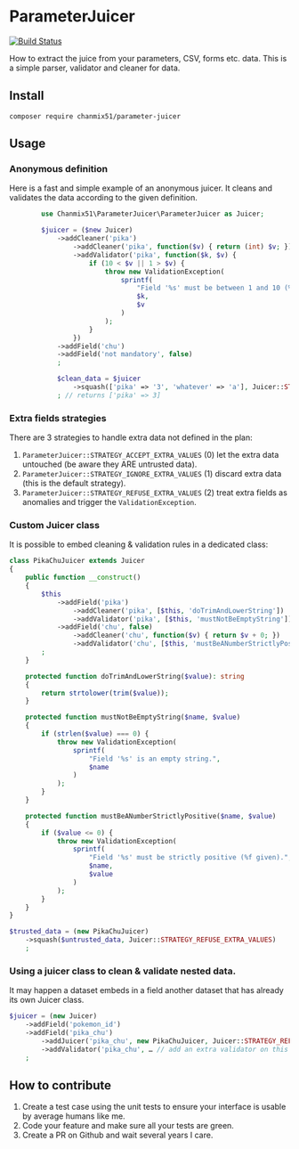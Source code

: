# ParameterJuicer

[![Build Status](https://travis-ci.org/chanmix51/ParameterJuicer.svg?branch=master)](https://travis-ci.org/chanmix51/ParameterJuicer)

How to extract the juice from your parameters, CSV, forms etc. data. This is a
simple parser, validator and cleaner for data.

## Install

`composer require chanmix51/parameter-juicer`

## Usage

### Anonymous definition

Here is a fast and simple example of an anonymous juicer. It cleans and
validates the data according to the given definition.

```php
        use Chanmix51\ParameterJuicer\ParameterJuicer as Juicer;

        $juicer = ($new Juicer)
            ->addCleaner('pika')
                ->addCleaner('pika', function($v) { return (int) $v; })
                ->addValidator('pika', function($k, $v) {
                    if (10 < $v || 1 > $v) {
                        throw new ValidationException(
                            sprintf(
                                "Field '%s' must be between 1 and 10 (%d given).",
                                $k,
                                $v
                            )
                        );
                    }
                })
            ->addField('chu')
            ->addField('not mandatory', false)
            ;

            $clean_data = $juicer
                ->squash(['pika' => '3', 'whatever' => 'a'], Juicer::STRATEGY_IGNORE_EXTRA_VALUES)
            ; // returns ['pika' => 3]
```

### Extra fields strategies

There are 3 strategies to handle extra data not defined in the plan:

1. `ParameterJuicer::STRATEGY_ACCEPT_EXTRA_VALUES` (0) let the extra data untouched (be aware they ARE untrusted data).
1. `ParameterJuicer::STRATEGY_IGNORE_EXTRA_VALUES` (1) discard extra data (this is the default strategy).
1. `ParameterJuicer::STRATEGY_REFUSE_EXTRA_VALUES` (2) treat extra fields as anomalies and trigger the `ValidationException`.

### Custom Juicer class

It is possible to embed cleaning & validation rules in a dedicated class:

```php
class PikaChuJuicer extends Juicer
{
    public function __construct()
    {
        $this
            ->addField('pika')
                ->addCleaner('pika', [$this, 'doTrimAndLowerString'])
                ->addValidator('pika', [$this, 'mustNotBeEmptyString'])
            ->addField('chu', false)
                ->addCleaner('chu', function($v) { return $v + 0; })
                ->addValidator('chu', [$this, 'mustBeANumberStrictlyPositive'])
        ;
    }

    protected function doTrimAndLowerString($value): string
    {
        return strtolower(trim($value));
    }

    protected function mustNotBeEmptyString($name, $value)
    {
        if (strlen($value) === 0) {
            throw new ValidationException(
                sprintf(
                    "Field '%s' is an empty string.",
                    $name
                )
            );
        }
    }

    protected function mustBeANumberStrictlyPositive($name, $value)
    {
        if ($value <= 0) {
            throw new ValidationException(
                sprintf(
                    "Field '%s' must be strictly positive (%f given).",
                    $name,
                    $value
                )
            );
        }
    }
}

$trusted_data = (new PikaChuJuicer)
    ->squash($untrusted_data, Juicer::STRATEGY_REFUSE_EXTRA_VALUES)
    ;
```

### Using a juicer class to clean & validate nested data.

It may happen a dataset embeds in a field another dataset that has already its own Juicer class.

```php
$juicer = (new Juicer)
    ->addField('pokemon_id')
    ->addField('pika_chu')
        ->addJuicer('pika_chu', new PikaChuJuicer, Juicer::STRATEGY_REFUSE_EXTRA_VALUES)
        ->addValidator('pika_chu', … // add an extra validator on this field)
    ;
```

## How to contribute

1. Create a test case using the unit tests to ensure your interface is usable
   by average humans like me.
1. Code your feature and make sure all your tests are green.
1. Create a PR on Github and wait several years I care.
